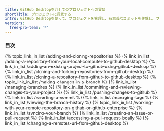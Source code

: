 ```yaml
---
title: GitHub Desktopを介してのプロジェクトへの貢献
shortTitle: プロジェクトに貢献する
intro: GitHub Desktopを使って、プロジェクトを管理し、有意義なコミットを作成し、プロジェクトの履歴をコマンドラインではなくアプリで追跡しましょう。
versions:
  free-pro-team: '*'
---
```



### 目次

{% topic_link_in_list /adding-and-cloning-repositories %}
    {% link_in_list /adding-a-repository-from-your-local-computer-to-github-desktop %}
    {% link_in_list /adding-an-existing-project-to-github-using-github-desktop %}
    {% link_in_list /cloning-and-forking-repositories-from-github-desktop %}
    {% link_in_list /cloning-a-repository-from-github-to-github-desktop %}
{% topic_link_in_list /making-changes-in-a-branch %}
    {% link_in_list /managing-branches %}
    {% link_in_list /committing-and-reviewing-changes-to-your-project %}
    {% link_in_list /pushing-changes-to-github %}
    {% link_in_list /reverting-a-commit %}
    {% link_in_list /managing-tags %}
    {% link_in_list /viewing-the-branch-history %}
{% topic_link_in_list /working-with-your-remote-repository-on-github-or-github-enterprise %}
    {% link_in_list /syncing-your-branch %}
    {% link_in_list /creating-an-issue-or-pull-request %}
    {% link_in_list /accessing-a-pull-request-locally %}
    {% link_in_list /changing-a-remotes-url-from-github-desktop %}
